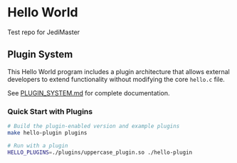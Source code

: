 # Hello World

Test repo for JediMaster

## Plugin System

This Hello World program includes a plugin architecture that allows external developers to extend functionality without modifying the core `hello.c` file.

See [PLUGIN_SYSTEM.md](PLUGIN_SYSTEM.md) for complete documentation.

### Quick Start with Plugins

```bash
# Build the plugin-enabled version and example plugins
make hello-plugin plugins

# Run with a plugin
HELLO_PLUGINS=./plugins/uppercase_plugin.so ./hello-plugin
```